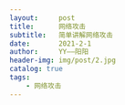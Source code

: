 ```yaml
---
layout:     post
title:      网络攻击
subtitle:   简单讲解网络攻击
date:       2021-2-1
author:     YY——阳阳
header-img: img/post/2.jpg
catalog: true
tags:
    - 网络攻击
---
```


